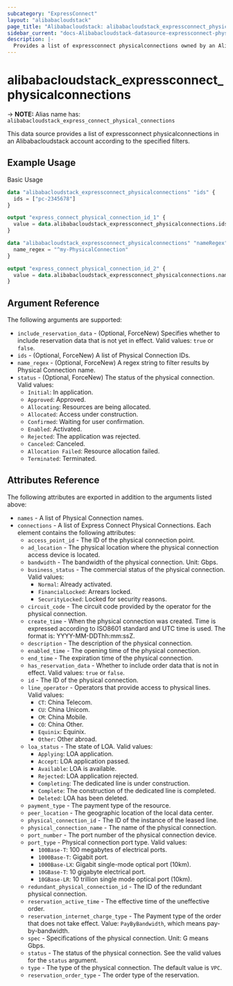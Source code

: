 ```yaml
---
subcategory: "ExpressConnect"
layout: "alibabacloudstack"
page_title: "Alibabacloudstack: alibabacloudstack_expressconnect_physicalconnections"
sidebar_current: "docs-Alibabacloudstack-datasource-expressconnect-physicalconnections"
description: |- 
  Provides a list of expressconnect physicalconnections owned by an Alibabacloudstack account.
---
```


# alibabacloudstack_expressconnect_physicalconnections
-> **NOTE:** Alias name has: `alibabacloudstack_express_connect_physical_connections`

This data source provides a list of expressconnect physicalconnections in an Alibabacloudstack account according to the specified filters.

## Example Usage

Basic Usage

```terraform
data "alibabacloudstack_expressconnect_physicalconnections" "ids" {
  ids = ["pc-2345678"]
}

output "express_connect_physical_connection_id_1" {
  value = data.alibabacloudstack_expressconnect_physicalconnections.ids.connections.0.id
}

data "alibabacloudstack_expressconnect_physicalconnections" "nameRegex" {
  name_regex = "^my-PhysicalConnection"
}

output "express_connect_physical_connection_id_2" {
  value = data.alibabacloudstack_expressconnect_physicalconnections.nameRegex.connections.0.id
}
```

## Argument Reference

The following arguments are supported:

* `include_reservation_data` - (Optional, ForceNew) Specifies whether to include reservation data that is not yet in effect. Valid values: `true` or `false`.
* `ids` - (Optional, ForceNew) A list of Physical Connection IDs.
* `name_regex` - (Optional, ForceNew) A regex string to filter results by Physical Connection name.
* `status` - (Optional, ForceNew) The status of the physical connection. Valid values:
  * `Initial`: In application.
  * `Approved`: Approved.
  * `Allocating`: Resources are being allocated.
  * `Allocated`: Access under construction.
  * `Confirmed`: Waiting for user confirmation.
  * `Enabled`: Activated.
  * `Rejected`: The application was rejected.
  * `Canceled`: Canceled.
  * `Allocation Failed`: Resource allocation failed.
  * `Terminated`: Terminated.

## Attributes Reference

The following attributes are exported in addition to the arguments listed above:

* `names` - A list of Physical Connection names.
* `connections` - A list of Express Connect Physical Connections. Each element contains the following attributes:
  * `access_point_id` - The ID of the physical connection point.
  * `ad_location` - The physical location where the physical connection access device is located.
  * `bandwidth` - The bandwidth of the physical connection. Unit: Gbps.
  * `business_status` - The commercial status of the physical connection. Valid values:
    * `Normal`: Already activated.
    * `FinancialLocked`: Arrears locked.
    * `SecurityLocked`: Locked for security reasons.
  * `circuit_code` - The circuit code provided by the operator for the physical connection.
  * `create_time` - When the physical connection was created. Time is expressed according to ISO8601 standard and UTC time is used. The format is: YYYY-MM-DDThh:mm:ssZ.
  * `description` - The description of the physical connection.
  * `enabled_time` - The opening time of the physical connection.
  * `end_time` - The expiration time of the physical connection.
  * `has_reservation_data` - Whether to include order data that is not in effect. Valid values: `true` or `false`.
  * `id` - The ID of the physical connection.
  * `line_operator` - Operators that provide access to physical lines. Valid values:
    * `CT`: China Telecom.
    * `CU`: China Unicom.
    * `CM`: China Mobile.
    * `CO`: China Other.
    * `Equinix`: Equinix.
    * `Other`: Other abroad.
  * `loa_status` - The state of LOA. Valid values:
    * `Applying`: LOA application.
    * `Accept`: LOA application passed.
    * `Available`: LOA is available.
    * `Rejected`: LOA application rejected.
    * `Completing`: The dedicated line is under construction.
    * `Complete`: The construction of the dedicated line is completed.
    * `Deleted`: LOA has been deleted.
  * `payment_type` - The payment type of the resource.
  * `peer_location` - The geographic location of the local data center.
  * `physical_connection_id` - The ID of the instance of the leased line.
  * `physical_connection_name` - The name of the physical connection.
  * `port_number` - The port number of the physical connection device.
  * `port_type` - Physical connection port type. Valid values:
    * `100Base-T`: 100 megabytes of electrical ports.
    * `1000Base-T`: Gigabit port.
    * `1000Base-LX`: Gigabit single-mode optical port (10km).
    * `10GBase-T`: 10 gigabyte electrical port.
    * `10GBase-LR`: 10 trillion single mode optical port (10km).
  * `redundant_physical_connection_id` - The ID of the redundant physical connection.
  * `reservation_active_time` - The effective time of the uneffective order.
  * `reservation_internet_charge_type` - The Payment type of the order that does not take effect. Value: `PayByBandwidth`, which means pay-by-bandwidth.
  * `spec` - Specifications of the physical connection. Unit: G means Gbps.
  * `status` - The status of the physical connection. See the valid values for the `status` argument.
  * `type` - The type of the physical connection. The default value is `VPC`.
  * `reservation_order_type` - The order type of the reservation.